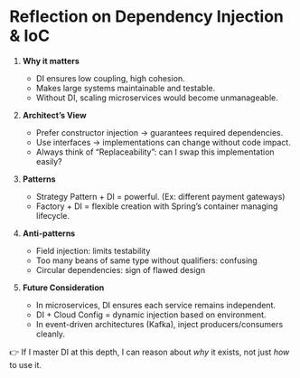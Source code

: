 # Reflection on Dependency Injection & IoC

1. **Why it matters**
    - DI ensures low coupling, high cohesion.
    - Makes large systems maintainable and testable.
    - Without DI, scaling microservices would become unmanageable.

2. **Architect’s View**
    - Prefer constructor injection → guarantees required dependencies.
    - Use interfaces → implementations can change without code impact.
    - Always think of “Replaceability”: can I swap this implementation easily?

3. **Patterns**
    - Strategy Pattern + DI = powerful. (Ex: different payment gateways)
    - Factory + DI = flexible creation with Spring’s container managing lifecycle.

4. **Anti-patterns**
    - Field injection: limits testability
    - Too many beans of same type without qualifiers: confusing
    - Circular dependencies: sign of flawed design

5. **Future Consideration**
    - In microservices, DI ensures each service remains independent.
    - DI + Cloud Config = dynamic injection based on environment.
    - In event-driven architectures (Kafka), inject producers/consumers cleanly.

👉 If I master DI at this depth, I can reason about *why* it exists, not just *how* to use it.
